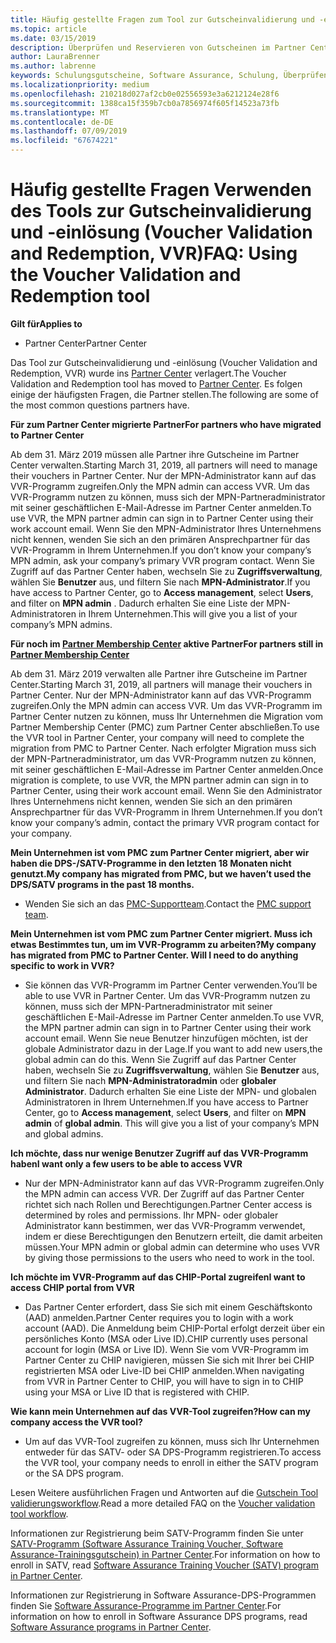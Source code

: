 ```yaml
---
title: Häufig gestellte Fragen zum Tool zur Gutscheinvalidierung und -einlösung (Voucher Validation and Redemption, VVR) | Partner Center
ms.topic: article
ms.date: 03/15/2019
description: Überprüfen und Reservieren von Gutscheinen im Partner Center
author: LauraBrenner
ms.author: labrenne
keywords: Schulungsgutscheine, Software Assurance, Schulung, Überprüfen von Gutscheinen, Reservieren von Gutscheinen
ms.localizationpriority: medium
ms.openlocfilehash: 210218d027af2cb0e02556593e3a6212124e28f6
ms.sourcegitcommit: 1388ca15f359b7cb0a7856974f605f14523a73fb
ms.translationtype: MT
ms.contentlocale: de-DE
ms.lasthandoff: 07/09/2019
ms.locfileid: "67674221"
---
```

# <a name="faq-using-the-voucher-validation-and-redemption-tool"></a><span data-ttu-id="c4d63-104">Häufig gestellte Fragen Verwenden des Tools zur Gutscheinvalidierung und -einlösung (Voucher Validation and Redemption, VVR)</span><span class="sxs-lookup"><span data-stu-id="c4d63-104">FAQ: Using the Voucher Validation and Redemption tool</span></span> 

<span data-ttu-id="c4d63-105">**Gilt für**</span><span class="sxs-lookup"><span data-stu-id="c4d63-105">**Applies to**</span></span>

- <span data-ttu-id="c4d63-106">Partner Center</span><span class="sxs-lookup"><span data-stu-id="c4d63-106">Partner Center</span></span>

<span data-ttu-id="c4d63-107">Das Tool zur Gutscheinvalidierung und -einlösung (Voucher Validation and Redemption, VVR) wurde ins [Partner Center](https://partner.microsoft.com/en-us/pcv/dashboard/overview) verlagert.</span><span class="sxs-lookup"><span data-stu-id="c4d63-107">The Voucher Validation and Redemption tool has moved to [Partner Center](https://partner.microsoft.com/en-us/pcv/dashboard/overview).</span></span> <span data-ttu-id="c4d63-108">Es folgen einige der häufigsten Fragen, die Partner stellen.</span><span class="sxs-lookup"><span data-stu-id="c4d63-108">The following are some of the most common questions partners have.</span></span> 

<span data-ttu-id="c4d63-109">**Für zum Partner Center migrierte Partner**</span><span class="sxs-lookup"><span data-stu-id="c4d63-109">**For partners who have migrated to Partner Center**</span></span>

 <span data-ttu-id="c4d63-110">Ab dem 31. März 2019 müssen alle Partner ihre Gutscheine im Partner Center verwalten.</span><span class="sxs-lookup"><span data-stu-id="c4d63-110">Starting March 31, 2019, all partners will need to manage their vouchers in Partner Center.</span></span> <span data-ttu-id="c4d63-111">Nur der MPN-Administrator kann auf das VVR-Programm zugreifen.</span><span class="sxs-lookup"><span data-stu-id="c4d63-111">Only the MPN admin can access VVR.</span></span> <span data-ttu-id="c4d63-112">Um das VVR-Programm nutzen zu können, muss sich der MPN-Partneradministrator mit seiner geschäftlichen E-Mail-Adresse im Partner Center anmelden.</span><span class="sxs-lookup"><span data-stu-id="c4d63-112">To use VVR, the MPN partner admin can sign in to Partner Center using their work account email.</span></span> <span data-ttu-id="c4d63-113">Wenn Sie den MPN-Administrator Ihres Unternehmens nicht kennen, wenden Sie sich an den primären Ansprechpartner für das VVR-Programm in Ihrem Unternehmen.</span><span class="sxs-lookup"><span data-stu-id="c4d63-113">If you don’t know your company’s MPN admin, ask your company’s primary VVR program contact.</span></span>  <span data-ttu-id="c4d63-114">Wenn Sie Zugriff auf das Partner Center haben, wechseln Sie zu **Zugriffsverwaltung**, wählen Sie **Benutzer** aus, und filtern Sie nach **MPN-Administrator**.</span><span class="sxs-lookup"><span data-stu-id="c4d63-114">If you have access to Partner Center, go to **Access management**, select **Users**, and filter on **MPN admin** .</span></span> <span data-ttu-id="c4d63-115">Dadurch erhalten Sie eine Liste der MPN-Administratoren in Ihrem Unternehmen.</span><span class="sxs-lookup"><span data-stu-id="c4d63-115">This will give you a list of your company’s MPN admins.</span></span>  

<span data-ttu-id="c4d63-116">**Für noch im [Partner Membership Center](https://partner.microsoft.com/) aktive Partner**</span><span class="sxs-lookup"><span data-stu-id="c4d63-116">**For partners still in [Partner Membership Center](https://partner.microsoft.com/)**</span></span>

<span data-ttu-id="c4d63-117">Ab dem 31. März 2019 verwalten alle Partner ihre Gutscheine im Partner Center.</span><span class="sxs-lookup"><span data-stu-id="c4d63-117">Starting March 31, 2019, all partners will manage their vouchers in Partner Center.</span></span> <span data-ttu-id="c4d63-118">Nur der MPN-Administrator kann auf das VVR-Programm zugreifen.</span><span class="sxs-lookup"><span data-stu-id="c4d63-118">Only the MPN admin can access VVR.</span></span> <span data-ttu-id="c4d63-119">Um das VVR-Programm im Partner Center nutzen zu können, muss Ihr Unternehmen die Migration vom Partner Membership Center (PMC) zum Partner Center abschließen.</span><span class="sxs-lookup"><span data-stu-id="c4d63-119">To use the VVR tool in Partner Center, your company will need to complete the migration from PMC to Partner Center.</span></span> <span data-ttu-id="c4d63-120">Nach erfolgter Migration muss sich der MPN-Partneradministrator, um das VVR-Programm nutzen zu können, mit seiner geschäftlichen E-Mail-Adresse im Partner Center anmelden.</span><span class="sxs-lookup"><span data-stu-id="c4d63-120">Once migration is complete, to use VVR, the MPN partner admin can sign in to Partner Center, using their work account email.</span></span> <span data-ttu-id="c4d63-121">Wenn Sie den Administrator Ihres Unternehmens nicht kennen, wenden Sie sich an den primären Ansprechpartner für das VVR-Programm in Ihrem Unternehmen.</span><span class="sxs-lookup"><span data-stu-id="c4d63-121">If you don’t know your company’s admin, contact the primary VVR program contact for your company.</span></span>  


<span data-ttu-id="c4d63-122">**Mein Unternehmen ist vom PMC zum Partner Center migriert, aber wir haben die DPS-/SATV-Programme in den letzten 18 Monaten nicht genutzt.**</span><span class="sxs-lookup"><span data-stu-id="c4d63-122">**My company has migrated from PMC, but we haven’t used the DPS/SATV programs in the past 18 months.**</span></span>

- <span data-ttu-id="c4d63-123">Wenden Sie sich an das [PMC-Supportteam](mailto:proghelp@microsoft.com).</span><span class="sxs-lookup"><span data-stu-id="c4d63-123">Contact the [PMC support team](mailto:proghelp@microsoft.com).</span></span> 


<span data-ttu-id="c4d63-124">**Mein Unternehmen ist vom PMC zum Partner Center migriert. Muss ich etwas Bestimmtes tun, um im VVR-Programm zu arbeiten?**</span><span class="sxs-lookup"><span data-stu-id="c4d63-124">**My company has migrated from PMC to Partner Center. Will I need to do anything specific to work in VVR?**</span></span> 

- <span data-ttu-id="c4d63-125">Sie können das VVR-Programm im Partner Center verwenden.</span><span class="sxs-lookup"><span data-stu-id="c4d63-125">You’ll be able to use VVR in Partner Center.</span></span>  <span data-ttu-id="c4d63-126">Um das VVR-Programm nutzen zu können, muss sich der MPN-Partneradministrator mit seiner geschäftlichen E-Mail-Adresse im Partner Center anmelden.</span><span class="sxs-lookup"><span data-stu-id="c4d63-126">To use VVR, the MPN partner admin can sign in to Partner Center using their work account email.</span></span> <span data-ttu-id="c4d63-127">Wenn Sie neue Benutzer hinzufügen möchten, ist der globale Administrator dazu in der Lage.</span><span class="sxs-lookup"><span data-stu-id="c4d63-127">If you want to add new users,the global admin can do this.</span></span> <span data-ttu-id="c4d63-128">Wenn Sie Zugriff auf das Partner Center haben, wechseln Sie zu **Zugriffsverwaltung**, wählen Sie **Benutzer** aus, und filtern Sie nach **MPN-Administratoradmin** oder **globaler Administrator**. Dadurch erhalten Sie eine Liste der MPN- und globalen Administratoren in Ihrem Unternehmen.</span><span class="sxs-lookup"><span data-stu-id="c4d63-128">If you have access to Partner Center, go to **Access management**, select **Users**, and filter on **MPN admin** of **global admin**. This will give you a list of your company’s MPN and global admins.</span></span>  

<span data-ttu-id="c4d63-129">**Ich möchte, dass nur wenige Benutzer Zugriff auf das VVR-Programm haben**</span><span class="sxs-lookup"><span data-stu-id="c4d63-129">**I want only a few users to be able to access VVR**</span></span>

- <span data-ttu-id="c4d63-130">Nur der MPN-Administrator kann auf das VVR-Programm zugreifen.</span><span class="sxs-lookup"><span data-stu-id="c4d63-130">Only the MPN admin can access VVR.</span></span> <span data-ttu-id="c4d63-131">Der Zugriff auf das Partner Center richtet sich nach Rollen und Berechtigungen.</span><span class="sxs-lookup"><span data-stu-id="c4d63-131">Partner Center access is determined by roles and permissions.</span></span> <span data-ttu-id="c4d63-132">Ihr MPN- oder globaler Administrator kann bestimmen, wer das VVR-Programm verwendet, indem er diese Berechtigungen den Benutzern erteilt, die damit arbeiten müssen.</span><span class="sxs-lookup"><span data-stu-id="c4d63-132">Your MPN admin or global admin can determine who uses VVR by giving those permissions to the users who need to work in the tool.</span></span>

<span data-ttu-id="c4d63-133">**Ich möchte im VVR-Programm auf das CHIP-Portal zugreifen**</span><span class="sxs-lookup"><span data-stu-id="c4d63-133">**I want to access CHIP portal from VVR**</span></span>

- <span data-ttu-id="c4d63-134">Das Partner Center erfordert, dass Sie sich mit einem Geschäftskonto (AAD) anmelden.</span><span class="sxs-lookup"><span data-stu-id="c4d63-134">Partner Center requires you to login with a work account (AAD).</span></span>  <span data-ttu-id="c4d63-135">Die Anmeldung beim CHIP-Portal erfolgt derzeit über ein persönliches Konto (MSA oder Live ID).</span><span class="sxs-lookup"><span data-stu-id="c4d63-135">CHIP currently uses personal account for login (MSA or Live ID).</span></span>  <span data-ttu-id="c4d63-136">Wenn Sie vom VVR-Programm im Partner Center zu CHIP navigieren, müssen Sie sich mit Ihrer bei CHIP registrierten MSA oder Live-ID bei CHIP anmelden.</span><span class="sxs-lookup"><span data-stu-id="c4d63-136">When navigating from VVR in Partner Center to CHIP, you will have to sign in to CHIP using your MSA or Live ID that is registered with CHIP.</span></span>

<span data-ttu-id="c4d63-137">**Wie kann mein Unternehmen auf das VVR-Tool zugreifen?**</span><span class="sxs-lookup"><span data-stu-id="c4d63-137">**How can my company access the VVR tool?**</span></span>

- <span data-ttu-id="c4d63-138">Um auf das VVR-Tool zugreifen zu können, muss sich Ihr Unternehmen entweder für das SATV- oder SA DPS-Programm registrieren.</span><span class="sxs-lookup"><span data-stu-id="c4d63-138">To access the VVR tool, your company needs to enroll in either the SATV program or the SA DPS program.</span></span>

<span data-ttu-id="c4d63-139">Lesen Weitere ausführlichen Fragen und Antworten auf die [Gutschein Tool validierungsworkflow](https://query.prod.cms.rt.microsoft.com/cms/api/am/binary/RE3kz5o).</span><span class="sxs-lookup"><span data-stu-id="c4d63-139">Read a more detailed FAQ on the [Voucher validation tool workflow](https://query.prod.cms.rt.microsoft.com/cms/api/am/binary/RE3kz5o).</span></span>

<span data-ttu-id="c4d63-140">Informationen zur Registrierung beim SATV-Programm finden Sie unter [SATV-Programm (Software Assurance Training Voucher, Software Assurance-Trainingsgutschein) in Partner Center](software-assurance-satv.md).</span><span class="sxs-lookup"><span data-stu-id="c4d63-140">For information on how to enroll in SATV, read [Software Assurance Training Voucher (SATV) program in Partner Center](software-assurance-satv.md).</span></span>

<span data-ttu-id="c4d63-141">Informationen zur Registrierung in Software Assurance-DPS-Programmen finden Sie [Software Assurance-Programme im Partner Center](software-assurance-dps.md).</span><span class="sxs-lookup"><span data-stu-id="c4d63-141">For information on how to enroll in Software Assurance DPS programs, read [Software Assurance programs in Partner Center](software-assurance-dps.md).</span></span>
